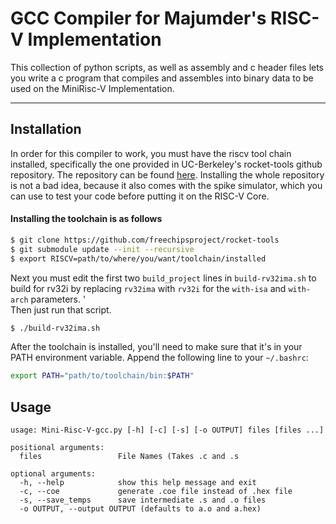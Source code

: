 # GCC Compiler for Majumder's RISC-V Implementation

This collection of python scripts, as well as assembly and c header files lets you write a c program that compiles and assembles into binary data to be used on the MiniRisc-V Implementation.

<hr>

## Installation

In order for this compiler to work, you must have the riscv tool chain installed, specifically the one provided in UC-Berkeley's rocket-tools github repository. The repository can be found [here](https://github.com/freechipsproject/rocket-tools).
Installing the whole repository is not a bad idea, because it also comes with the spike simulator, which you can use to test your code before putting it on the RISC-V Core.

#### Installing the toolchain is as follows
``` bash
$ git clone https://github.com/freechipsproject/rocket-tools
$ git submodule update --init --recursive
$ export RISCV=path/to/where/you/want/toolchain/installed
```
Next you must edit the first two `build_project` lines in `build-rv32ima.sh` to build for rv32i by replacing `rv32ima` with `rv32i` for the `with-isa` and `with-arch` parameters.
'<br>
Then just run that script.
```bash
$ ./build-rv32ima.sh  
```
After the toolchain is installed, you'll need to make sure that it's in your PATH environment variable. Append the following line to your `~/.bashrc`:
```bash
export PATH="path/to/toolchain/bin:$PATH"
```

## Usage
```
usage: Mini-Risc-V-gcc.py [-h] [-c] [-s] [-o OUTPUT] files [files ...]

positional arguments:
  files                 File Names (Takes .c and .s

optional arguments:
  -h, --help            show this help message and exit
  -c, --coe             generate .coe file instead of .hex file
  -s, --save_temps      save intermediate .s and .o files
  -o OUTPUT, --output OUTPUT (defaults to a.o and a.hex)

```
